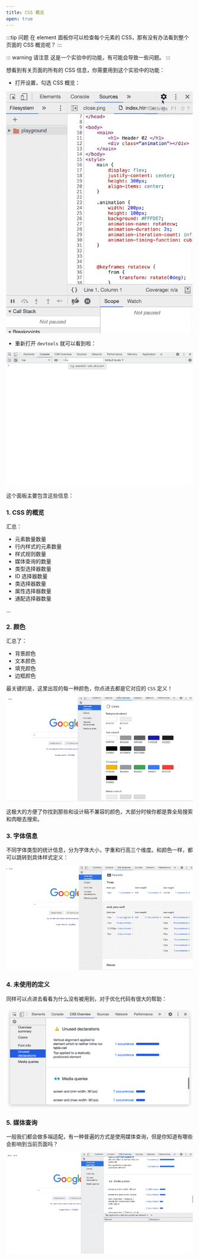 ```yaml
---
title: CSS 概览
open: true
---
```


:::tip 问题
在 element 面板你可以检查每个元素的 CSS，那有没有办法看到整个页面的 CSS 概览呢？
:::

::: warning 请注意
这是一个实验中的功能，有可能会导致一些问题。
:::

想看到有关页面的所有的 CSS 信息，你需要用到这个实验中的功能：

* 打开设置，勾选 CSS 概览：

![](./_static/css_over_view01.gif)

* 重新打开 `devtools` 就可以看到啦：

![](./_static/css_overview_02.gif)

这个面板主要包含这些信息：

### 1. CSS 的概览

汇总：

* 元素数量数量
* 行内样式的元素数量
* 样式规则数量
* 媒体查询的数量
* 类型选择器数量
* ID 选择器数量
* 类选择器数量
* 属性选择器数量
* 通配选择器数量

...

### 2. 颜色

汇总了：

* 背景颜色
* 文本颜色
* 填充颜色
* 边框颜色

最关键的是，这里出现的每一种颜色，你点进去都是它对应的 `CSS` 定义！

![](./_static/css_overview_color.gif)

这极大的方便了你找到那些和设计稿不兼容的颜色，大部分时候你都是靠全局搜索和肉眼去搜索。

### 3. 字体信息

不同字体类型的统计信息，分为字体大小，字重和行高三个维度。和颜色一样，都可以跳转到具体样式定义：

![](./_static/css_over_view_font.gif)

### 4. 未使用的定义

同样可以点进去看看为什么没有被用到，对于优化代码有很大的帮助：

![](./_static/css_over_view_unused_declaration.png)

### 5. 媒体查询

一般我们都会做多端适配，有一种普遍的方式是使用媒体查询，但是你知道有哪些会影响到当前页面吗？

![](./_static/css_over_view_media_query.gif)
